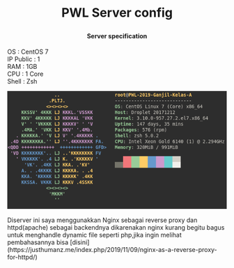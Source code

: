 # <p align="center"> <b> PWL Server config  </b> </p>  


#### <p align="center"> Server specification </p>  
OS  : CentOS 7  
IP Public : 1  
RAM : 1GB  
CPU : 1 Core  
Shell : Zsh  

![neofetch](https://raw.githubusercontent.com/JustHumanz/Server_Pwl/master/img/neofetch.png)  
<p>
Diserver ini saya menggunakkan Nginx sebagai reverse proxy dan httpd(apache) sebagai backendnya dikarenakan nginx kurang begitu bagus untuk menghandle dynamic file seperti php,jika ingin melihat pembahasannya bisa [disini](https://justhumanz.me/index.php/2019/11/09/nginx-as-a-reverse-proxy-for-httpd/)
</p>
